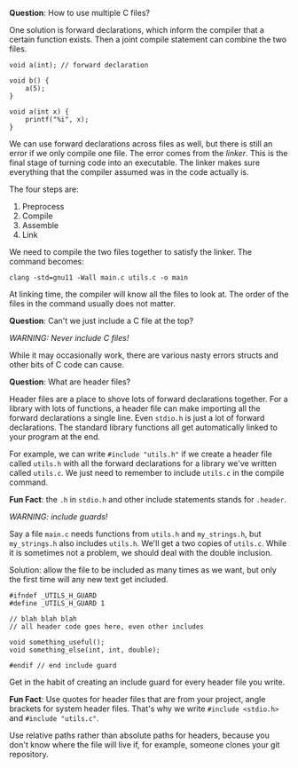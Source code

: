**Question**: How to use multiple C files?

One solution is forward declarations, which inform the compiler that a certain function exists. Then a joint compile statement can combine the two files.

```
void a(int); // forward declaration

void b() {
    a(5);
}

void a(int x) {
    printf("%i", x);
}
```

We can use forward declarations across files as well, but there is still an error if we only compile one file. The error comes from the *linker*. This is the final stage of turning code into an executable. The linker makes sure everything that the compiler assumed was in the code actually is.

The four steps are:
1. Preprocess
2. Compile
3. Assemble
4. Link

We need to compile the two files together to satisfy the linker. The command becomes:

```
clang -std=gnu11 -Wall main.c utils.c -o main
```

At linking time, the compiler will know all the files to look at. The order of the files in the command usually does not matter.

**Question**: Can't we just include a C file at the top?

*WARNING: Never include C files!*

While it may occasionally work, there are various nasty errors structs and other bits of C code can cause.

**Question**: What are header files?

Header files are a place to shove lots of forward declarations together. For a library with lots of functions, a header file can make importing all the forward declarations a single line. Even `stdio.h` is just a lot of forward declarations. The standard library functions all get automatically linked to your program at the end.

For example, we can write `#include "utils.h"` if we create a header file called `utils.h` with all the forward declarations for a library we've written called `utils.c`. We just need to remember to include `utils.c` in the compile command.

**Fun Fact**: the `.h` in `stdio.h` and other include statements stands for `.header`.

*WARNING: include guards!*

Say a file `main.c` needs functions from `utils.h` and `my_strings.h`, but `my_strings.h` also includes `utils.h`. We'll get a two copies of `utils.c`. While it is sometimes not a problem, we should deal with the double inclusion.

Solution: allow the file to be included as many times as we want, but only the first time will any new text get included.

```
#ifndef _UTILS_H_GUARD
#define _UTILS_H_GUARD 1

// blah blah blah
// all header code goes here, even other includes

void something_useful();
void something_else(int, int, double);

#endif // end include guard
```

Get in the habit of creating an include guard for every header file you write.

**Fun Fact**: Use quotes for header files that are from your project, angle brackets for system header files. That's why we write `#include <stdio.h>` and `#include "utils.c"`.

Use relative paths rather than absolute paths for headers, because you don't know where the file will live if, for example, someone clones your git repository.

